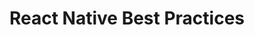 # React Native Best Practices

<!-- Content to be added: General coding best practices, React-specific best practices, and React Native specific considerations such as performance optimizations (e.g., useMemo, useCallback, FlatList optimization), handling offline data, managing native dependencies, and bundle size reduction. -->
